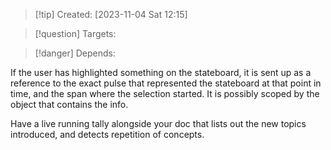 
>[!tip] Created: [2023-11-04 Sat 12:15]

>[!question] Targets: 

>[!danger] Depends: 

If the user has highlighted something on the stateboard, it is sent up as a reference to the exact pulse that represented the stateboard at that point in time, and the span where the selection started.  It is possibly scoped by the object that contains the info.

Have a live running tally alongside your doc that lists out the new topics introduced, and detects repetition of concepts.